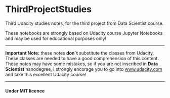 # ThirdProjectStudies

Third Udacity studies notes, for the third project from Data Scientist course.

These notebooks are strongly based on Udacity course Jupyter Notebooks and may be used for educational purposes only!

---

**Important Note:** these notes **don´t** substitute the classes from Udacity. These classes are needed to have a good comprehension of this content. These notes may have some mistakes, so if you are not inscribed in **Data Scientist** nanodegree, I strongly encorage you to go into www.udacity.com and take this excellent Udacity course!

---

#### Under MIT licence
